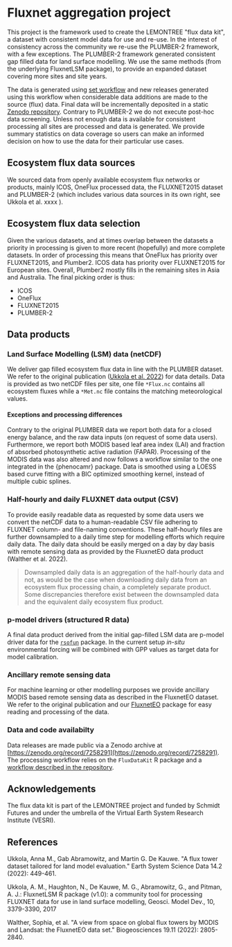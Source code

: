 # Fluxnet aggregation project

This project is the framework used to create the LEMONTREE "flux data kit", a dataset with consistent model data for use and re-use. In the interest of consistency across the community we re-use the PLUMBER-2 framework, with a few exceptions. The PLUMBER-2 framework generated consistent gap filled data for land surface modelling. We use the same methods (from the underlying FluxnetLSM package), to provide an expanded dataset covering more sites and site years.

The data is generated using [set workflow]() and new releases generated using this workflow when considerable data additions are made to the source (flux) data. Final data will be incrementally deposited in a static [Zenodo repository](https://zenodo.org/record/7258291). Contrary to PLUMBER-2 we do not execute post-hoc data screening. Unless not enough data is available for consistent processing all sites are processed and data is generated. We provide summary statistics on data coverage so users can make an informed decision on how to use the data for their particular use cases.

## Ecosystem flux data sources

We sourced data from openly available ecosystem flux networks or products, mainly ICOS, OneFlux processed data, the FLUXNET2015 dataset and PLUMBER-2 (which includes various data sources in its own right, see Ukkola et al. xxxx ).

## Ecosystem flux data selection

Given the various datasets, and at times overlap between the datasets a priority in processing is given to more recent (hopefully) and more complete datasets. In order of processing this means that OneFlux has priority over FLUXNET2015, and Plumber2. ICOS data has priority over FLUXNET2015 for European sites. Overall, Plumber2 mostly fills in the remaining sites in Asia and Australia. The final picking order is thus:

- ICOS
- OneFlux
- FLUXNET2015
- PLUMBER-2

## Data products

### Land Surface Modelling (LSM) data (netCDF)

We deliver gap filled ecosystem flux data in line with the PLUMBER dataset. We refer to the original publication ([Ukkola et al. 2022](https://essd.copernicus.org/articles/14/449/2022/essd-14-449-2022.pdf)) for data details. Data is provided as two netCDF files per site, one file `*Flux.nc` contains all ecosystem fluxes while a `*Met.nc` file contains the matching meteorological values.

#### Exceptions and processing differences

Contrary to the original PLUMBER data we report both data for a closed energy balance, and the raw data inputs (on request of some data users). Furthermore, we report both MODIS based leaf area index (LAI) and fraction of absorbed photosynthetic active radiation (FAPAR). Processing of the MODIS data was also altered and now follows a workflow similar to the one integrated in the {phenocamr} package. Data is smoothed using a LOESS based curve fitting with a BIC optimized smoothing kernel, instead of multiple cubic splines.

### Half-hourly and daily FLUXNET data output (CSV)

To provide easily readable data as requested by some data users we convert the netCDF data to a human-readable CSV file adhering to FLUXNET column- and file-naming conventions. These half-hourly files are further downsampled to a daily time step for modelling efforts which require daily data. The daily data should be easily merged on a day by day basis with remote sensing data as provided by the FluxnetEO data product (Walther et al. 2022).

> Downsampled daily data is an aggregation of the half-hourly data and not, as would be the case when downloading daily data from an ecosystem flux processing chain, a completely separate product. Some discrepancies therefore exist between the downsampled data and the equivalent daily ecosystem flux product.

### p-model drivers (structured R data)

A final data product derived from the initial gap-filled LSM data are p-model driver data for the [`rsofun`](https://github.com/computationales/rsofun) package. In the current setup *in-situ* environmental forcing will be combined with GPP values as target data for model calibration.

### Ancillary remote sensing data

For machine learning or other modelling purposes we provide ancillary MODIS based remote sensing data as described in the FluxnetEO dataset. We refer to the original publication and our [FluxnetEO](https://bg.copernicus.org/articles/19/2805/2022/) package for easy reading and processing of the data.

### Data and code availabilty

Data releases are made public via a Zenodo archive at [https://zenodo.org/record/7258291](https://zenodo.org/record/7258291). The processing workflow relies on the `FluxDataKit` R package and a [workflow described in the repository](https://github.com/computationales/FluxDataKit/tree/main/analysis). 

## Acknowledgements

The flux data kit is part of the LEMONTREE project and funded by Schmidt Futures and under the umbrella of the Virtual Earth System Research Institute (VESRI).

## References

Ukkola, Anna M., Gab Abramowitz, and Martin G. De Kauwe. "A flux tower dataset tailored for land model evaluation." Earth System Science Data 14.2 (2022): 449-461.

Ukkola, A. M., Haughton, N., De Kauwe, M. G., Abramowitz, G., and Pitman, A. J.: FluxnetLSM R package (v1.0): a community tool for processing FLUXNET data for use in land surface modelling, Geosci. Model Dev., 10, 3379-3390, 2017

Walther, Sophia, et al. "A view from space on global flux towers by MODIS and Landsat: the FluxnetEO data set." Biogeosciences 19.11 (2022): 2805-2840.
